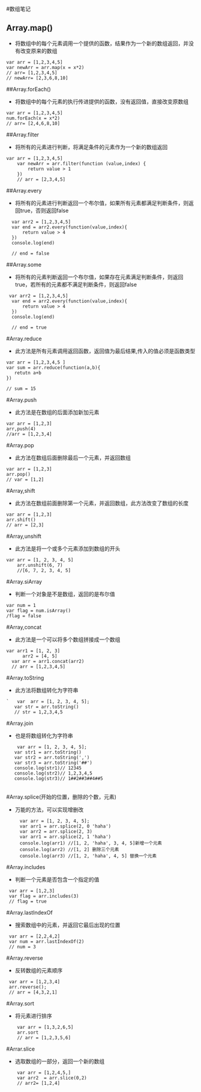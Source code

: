 #数组笔记
## Array.map()
- 将数组中的每个元素调用一个提供的函数，结果作为一个新的数组返回，并没有改变原来的数组
```$xslt
var arr = [1,2,3,4,5]
var newArr = arr.map(x = x*2)
// arr= [1,2,3,4,5]
// newArr= [2,3,6,8,10]
```
##Array.forEach()
- 将数组中的每个元素的执行传进提供的函数，没有返回值，直接改变原数组
```$xslt
var arr = [1,2,3,4,5]
num.forEach(x = x*2)
// arr= [2,4,6,8,10]
```
##Array.filter
- 将所有的元素进行判断，将满足条件的元素作为一个新的数组返回
```$xslt
var arr = [1,2,3,4,5]
    var newArr = arr.filter(function (value,index) {
        return value > 1
    })
    // arr = [2,3,4,5]
```
##Array.every
- 将所有的元素进行判断返回一个布尔值，如果所有元素都满足判断条件，则返回true，否则返回false
```$xslt
  var arr2 = [1,2,3,4,5]
  var end = arr2.every(function(value,index){
      return value > 4
  })
  console.log(end)
  
  // end = false
```
##Array.some
- 将所有的元素判断返回一个布尔值，如果存在元素满足判断条件，则返回true，若所有的元素都不满足判断条件，则返回false
```$xslt
 var arr2 = [1,2,3,4,5]
  var end = arr2.every(function(value,index){
      return value > 4
  })
  console.log(end)
  
  // end = true
```
#Array.reduce
- 此方法是所有元素调用返回函数，返回值为最后结果,传入的值必须是函数类型
 ```$xslt
var arr = [1,2,3,4,5 ]
var sum = arr.reduce(function(a,b){
    retutn a+b
})

// sum = 15 
```
#Array.push
-  此方法是在数组的后面添加新加元素
```$xslt
var arr = [1,2,3]
arr,push(4)
//arr = [1,2,3,4]
```

#Array.pop
- 此方法在数组后面删除最后一个元素，并返回数组
```$xslt
var arr = [1,2,3]
arr.pop()
// var = [1,2]
```
#Array,shift
-  此方法在数组前面删除第一个元素，并返回数组，此方法改变了数组的长度
```$xslt
var arr = [1,2,3]
arr.shift()
// arr = [2,3]
```
#Array,unshift
- 此方法是将一个或多个元素添加到数组的开头
```$xslt
var arr = [1, 2, 3, 4, 5]
    arr.unshift(6, 7)
    //[6, 7, 2, 3, 4, 5]
```

#Array.siArray 
- 判断一个对象是不是数组，返回的是布尔值
```$xslt
var num = 1
var flag = num.isArray()
/flag = false
```
#Array,concat
- 此方法是一个可以将多个数组拼接成一个数组
```$xslt
var arr1 = [1, 2, 3]
      arr2 = [4, 5]
  var arr = arr1.concat(arr2)
  // arr = [1,2,3,4,5]
```
#Array.toString
-  此方法将数组转化为字符串
```$xslt
`   var  arr = [1, 2, 3, 4, 5];
   var str = arr.toString()
   // str = 1,2,3,4,5
```
#Array.join
- 也是将数组转化为字符串
```$xslt
    var arr = [1, 2, 3, 4, 5];
   var str1 = arr.toString()
   var str2 = arr.toString(',')
   var str3 = arr.toString('##')
   console.log(str1)// 12345
   console.log(str2)// 1,2,3,4,5
   console.log(str3)// 1##2##3##4##5
　　
```
#Array.splice(开始的位置，删除的个数，元素)
- 万能的方法，可以实现增删改
```$xslt
     var arr = [1, 2, 3, 4, 5];
     var arr1 = arr.splice(2, 0 'haha')
     var arr2 = arr.splice(2, 3)
     var arr1 = arr.splice(2, 1 'haha')
     console.log(arr1) //[1, 2, 'haha', 3, 4, 5]新增一个元素
     console.log(arr2) //[1, 2] 删除三个元素
     console.log(arr3) //[1, 2, 'haha', 4, 5] 替换一个元素
```
#Array.includes
- 判断一个元素是否包含一个指定的值
```$xslt
 var arr = [1,2,3]
 var flag = arr.includes(3)
 // flag = true
```
#Array.lastIndexOf
-  搜索数组中的元素，并返回它最后出现的位置
```$xslt
 var arr = [2,2,4,2]
 var num = arr.lastIndexOf(2)
 // num = 3
```
#Array.reverse
- 反转数组的元素顺序
```$xslt
 var arr = [1,2,3,4]
 arr.reverse();
 // arr = [4,3,2,1]
```
#Array.sort
- 将元素进行排序
```$xslt
    var arr = [1,3,2,6,5]
    arr.sort
    // arr = [1,2,3,5,6]
```
#Arrar.slice
- 选取数组的一部分，返回一个新的数组
```$xslt
    var arr = [1,2,4,5,]
    var arr2  = arr.slice(0,2)
    // arr2= [1,2,4]
```